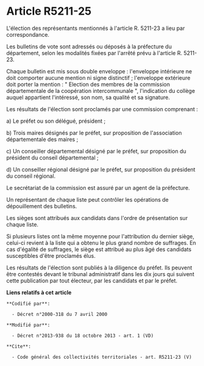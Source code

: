 # Article R5211-25

L'élection des représentants mentionnés à l'article R. 5211-23 a lieu par correspondance. 

Les bulletins de vote sont adressés ou déposés à la préfecture du département, selon les modalités fixées par l'arrêté prévu
à l'article R. 5211-23. 

Chaque bulletin est mis sous double enveloppe : l'enveloppe intérieure ne doit comporter aucune mention ni signe distinctif ;
l'enveloppe extérieure doit porter la mention : " Election des membres de la commission départementale de la coopération
intercommunale ", l'indication du collège auquel appartient l'intéressé, son nom, sa qualité et sa signature. 

Les résultats de l'élection sont proclamés par une commission comprenant : 

a) Le préfet ou son délégué, président ; 

b) Trois maires désignés par le préfet, sur proposition de l'association départementale des maires ; 

c) Un conseiller départemental désigné par le préfet, sur proposition du président du conseil départemental ; 

d) Un conseiller régional désigné par le préfet, sur proposition du président du conseil régional. 

Le secrétariat de la commission est assuré par un agent de la préfecture. 

Un représentant de chaque liste peut contrôler les opérations de dépouillement des bulletins. 

Les sièges sont attribués aux candidats dans l'ordre de présentation sur chaque liste. 

Si plusieurs listes ont la même moyenne pour l'attribution du dernier siège, celui-ci revient à la liste qui a obtenu le plus
grand nombre de suffrages. En cas d'égalité de suffrages, le siège est attribué au plus âgé des candidats susceptibles d'être
proclamés élus. 

Les résultats de l'élection sont publiés à la diligence du préfet. Ils peuvent être contestés devant le tribunal
administratif dans les dix jours qui suivent cette publication par tout électeur, par les candidats et par le préfet.

**Liens relatifs à cet article**

	**Codifié par**:

	  - Décret n°2000-318 du 7 avril 2000

	**Modifié par**:

	  - Décret n°2013-938 du 18 octobre 2013 - art. 1 (VD)

	**Cite**:

	  - Code général des collectivités territoriales - art. R5211-23 (V)
